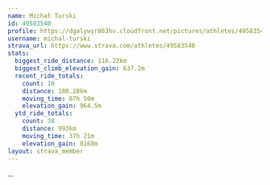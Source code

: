 ```yaml
---
name: Michał Turski
id: 49583540
profile: https://dgalywyr863hv.cloudfront.net/pictures/athletes/49583540/14729338/1/large.jpg
username: michal-turski
strava_url: https://www.strava.com/athletes/49583540
stats:
  biggest_ride_distance: 116.22km
  biggest_climb_elevation_gain: 637.2m
  recent_ride_totals:
    count: 10
    distance: 180.28km
    moving_time: 07h 50m
    elevation_gain: 964.5m
  ytd_ride_totals:
    count: 38
    distance: 993km
    moving_time: 37h 21m
    elevation_gain: 8168m
layout: strava_member
--- 
```

...
